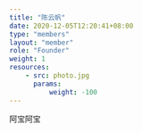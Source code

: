 ```yaml
---
title: "陈云帆"
date: 2020-12-05T12:20:41+08:00
type: "members"
layout: "member"
role: "Founder"
weight: 1
resources:
    - src: photo.jpg
      params:
          weight: -100
---
```


阿宝阿宝
